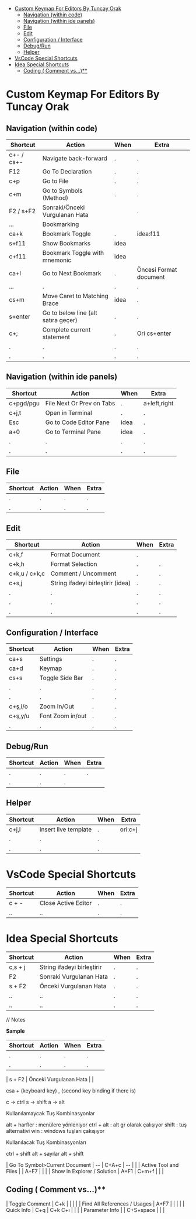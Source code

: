 - [Custom Keymap For Editors By Tuncay Orak](#custom-keymap-for-editors-by-tuncay-orak)
  - [Navigation (within code)](#navigation-within-code)
  - [Navigation (within ide panels)](#navigation-within-ide-panels)
  - [File](#file)
  - [Edit](#edit)
  - [Configuration / Interface](#configuration--interface)
  - [Debug/Run](#debugrun)
  - [Helper](#helper)
- [VsCode Special Shortcuts](#vscode-special-shortcuts)
- [Idea Special Shortcuts](#idea-special-shortcuts)
  - [Coding ( Comment vs...)**](#coding--comment-vs)

# Custom Keymap For Editors By Tuncay Orak


## Navigation (within code)

| Shortcut   | Action                              | When | Extra                  |
| ---------- | ----------------------------------- | ---- | ---------------------- |
| c+- / cs+- | Navigate back-forward               | .    | .                      |
| F12        | Go To Declaration                   | .    | .                      |
| c+p        | Go to File                          | .    | .                      |
| c+m        | Go to Symbols (Method)              | .    | .                      |
| F2 / s+F2  | Sonraki/Önceki Vurgulanan Hata      |      | .                      |
| ...        | Bookmarking                         |      |                        |
| ca+k       | Bookmark Toggle                     | .    | idea:f11               |
| s+f11      | Show Bookmarks                      | idea |                        |
| c+f11      | Bookmark Toggle with mnemonic       | idea |                        |
| ca+l       | Go to Next Bookmark                 | .    | Öncesi Format document |
| ...        | .                                   | .    | .                      |
| cs+m       | Move Caret to Matching Brace        | idea | .                      |
| s+enter    | Go to below line (alt satıra geçer) | .    | .                      |
| c+;        | Complete current statement          | .    | Ori cs+enter           |
| .          | .                                   | .    | .                      |
| .          | .                                   | .    | .                      |


## Navigation (within ide panels)

| Shortcut  | Action                    | When | Extra        |
| --------- | ------------------------- | ---- | ------------ |
| c+pgd/pgu | File Next Or Prev on Tabs | .    | a+left,right |
| c+j,t     | Open in Terminal          | .    | .            |
| Esc       | Go to Code Editor Pane    | idea | .            |
| a+0       | Go to Terminal Pane       | idea | .            |
| .         | .                         | .    | .            |
| .         | .                         | .    | .            |

## File


| Shortcut | Action | When | Extra |
| -------- | ------ | ---- | ----- |
| .        | .      | .    | .     |
| .        | .      | .    | .     |


## Edit

| Shortcut      | Action                            | When | Extra |
| ------------- | --------------------------------- | ---- | ----- |
| c+k,f         | Format Document                   | .    |       |
| c+k,h         | Format Selection                  | .    | .     |
| c+k,u / c+k,c | Comment / Uncomment               | .    | .     |
| c+s,j         | String ifadeyi birleştirir (idea) | .    | .     |
| .             | .                                 | .    | .     |
| .             | .                                 | .    | .     |
| .             | .                                 | .    | .     |



## Configuration / Interface

| Shortcut | Action           | When | Extra |
| -------- | ---------------- | ---- | ----- |
| ca+s     | Settings         | .    | .     |
| ca+d     | Keymap           | .    | .     |
| cs+s     | Toggle Side Bar  | .    | .     |
| .        | .                | .    | .     |
| .        | .                | .    | .     |
| c+ş,i/o  | Zoom In/Out      | .    | .     |
| c+ş,y/u  | Font Zoom in/out | .    | .     |
| .        | .                | .    | .     |


## Debug/Run

| Shortcut | Action | When | Extra |
| -------- | ------ | ---- | ----- |
| .        | .      | .    | .     |
| .        | .      | .    | |


## Helper

| Shortcut | Action               | When | Extra   |
| -------- | -------------------- | ---- | ------- |
| c+j,l    | insert live template | .    | ori:c+j |
| .        | .                    | .    |         |
| .        | .                    | .    |         |






# VsCode Special Shortcuts

| Shortcut | Action              | When |Extra | 
| -------- | ------------------- | ---- |-----|
| c + -    | Close Active Editor |.     |.|
| ..       | ..                  |.     |.|

# Idea Special Shortcuts

| Shortcut | Action              | When |Extra |
| -------- | ------------------- | ---- |-----|
| c,s + j  | String ifadeyi birleştirir |.|.|
| F2       | Sonraki Vurgulanan Hata    |.|.|
| s + F2   | Önceki Vurgulanan Hata     |.|.|
| ..       | ..                         |.|.|
| ..       | ..                  |.     |.|



// Notes

**Sample**

| Shortcut | Action | When | Extra |
| -------- | ------ | ---- | ----- |
| .        | .      | .    | .     |
| .        | .      | .    | .     |

| s + F2 | Önceki Vurgulanan Hata | |

csa + (keyboard key) , (second key binding if there is)

c -> ctrl
s -> shift
a -> alt

Kullanılamaycak Tuş Kombinasyonlar

alt + harfler : menülere yönleniyor
ctrl + alt : alt gr olarak çalışıyor
shift : tuş alternativi
win : windows tuşları çakışıyor

Kullanılacak Tuş Kombinasyonları

ctrl + shift
alt + sayılar
alt + shift



| Go To Symbol>Current Document | -- | C+A+c | --  | | 
| Active Tool and Files |   | A+F7 |  | |
| Show in Explorer / Solution | A+F1 | C+m+f  | | |


## Coding ( Comment vs...)**
| Toggle Comment |  C+k  |  | | | 
| Find All References / Usages |  A+F7  |  | | | 
| Quick Info | C+q | C+k C+ı  | | | 
| Parameter Info |  | C+S+space  | | | 